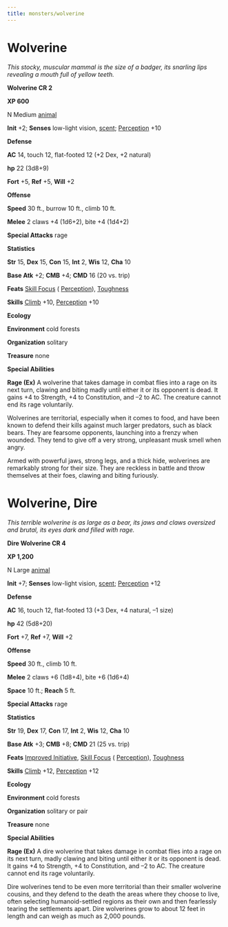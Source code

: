 ```yaml
---
title: monsters/wolverine
---
```

# Wolverine

_This stocky, muscular mammal is the size of a badger, its snarling lips revealing a mouth full of yellow teeth._

**Wolverine CR 2**

**XP 600**

N Medium [animal](creatureTypes.md#_animal)

**Init** +2; **Senses** low-light vision, [scent](universalMonsterRules.md#_scent); [Perception](../skills/perception.md#_perception) +10

**Defense**

**AC** 14, touch 12, flat-footed 12 (+2 Dex, +2 natural)

**hp** 22 (3d8+9)

**Fort** +5, **Ref** +5, **Will** +2

**Offense**

**Speed** 30 ft., burrow 10 ft., climb 10 ft.

**Melee** 2 claws +4 (1d6+2), bite +4 (1d4+2)

**Special Attacks** rage

**Statistics**

**Str** 15, **Dex** 15, **Con** 15, **Int** 2, **Wis** 12, **Cha** 10

**Base Atk** +2; **CMB** +4; **CMD** 16 (20 vs. trip)

**Feats** [Skill Focus](../feats.md#_skill-focus) ( [Perception](../skills/perception.md#_perception)), [Toughness](../feats.md#_toughness)

**Skills** [Climb](../skills/climb.md#_climb) +10, [Perception](../skills/perception.md#_perception) +10

**Ecology**

**Environment** cold forests

**Organization** solitary

**Treasure** none

**Special Abilities**

**Rage (Ex)** A wolverine that takes damage in combat flies into a rage on its next turn, clawing and biting madly until either it or its opponent is dead. It gains +4 to Strength, +4 to Constitution, and –2 to AC. The creature cannot end its rage voluntarily.

Wolverines are territorial, especially when it comes to food, and have been known to defend their kills against much larger predators, such as black bears. They are fearsome opponents, launching into a frenzy when wounded. They tend to give off a very strong, unpleasant musk smell when angry.

Armed with powerful jaws, strong legs, and a thick hide, wolverines are remarkably strong for their size. They are reckless in battle and throw themselves at their foes, clawing and biting furiously.

# Wolverine, Dire

_This terrible wolverine is as large as a bear, its jaws and claws oversized and brutal, its eyes dark and filled with rage._

**Dire Wolverine CR 4**

**XP 1,200**

N Large [animal](creatureTypes.md#_animal)

**Init** +7; **Senses** low-light vision, [scent](universalMonsterRules.md#_scent); [Perception](../skills/perception.md#_perception) +12

**Defense**

**AC** 16, touch 12, flat-footed 13 (+3 Dex, +4 natural, –1 size)

**hp** 42 (5d8+20)

**Fort** +7, **Ref** +7, **Will** +2

**Offense**

**Speed** 30 ft., climb 10 ft.

**Melee** 2 claws +6 (1d8+4), bite +6 (1d6+4)

**Space** 10 ft.; **Reach** 5 ft.

**Special Attacks** rage

**Statistics**

**Str** 19, **Dex** 17, **Con** 17, **Int** 2, **Wis** 12, **Cha** 10

**Base Atk** +3; **CMB** +8; **CMD** 21 (25 vs. trip)

**Feats** [Improved Initiative](../feats.md#_improved-initiative), [Skill Focus](../feats.md#_skill-focus) ( [Perception](../skills/perception.md#_perception)), [Toughness](../feats.md#_toughness)

**Skills** [Climb](../skills/climb.md#_climb) +12, [Perception](../skills/perception.md#_perception) +12

**Ecology**

**Environment** cold forests

**Organization** solitary or pair

**Treasure** none

**Special Abilities**

**Rage (Ex)** A dire wolverine that takes damage in combat flies into a rage on its next turn, madly clawing and biting until either it or its opponent is dead. It gains +4 to Strength, +4 to Constitution, and –2 to AC. The creature cannot end its rage voluntarily.

Dire wolverines tend to be even more territorial than their smaller wolverine cousins, and they defend to the death the areas where they choose to live, often selecting humanoid-settled regions as their own and then fearlessly tearing the settlements apart. Dire wolverines grow to about 12 feet in length and can weigh as much as 2,000 pounds.

